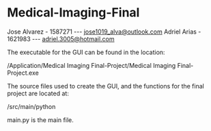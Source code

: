 # Medical-Imaging-Final

Jose Alvarez - 1587271 --- jose1019_alva@outlook.com
Adriel Arias - 1621983 --- adriel.3005@hotmail.com

The executable for the GUI can be found in the location:

/Application/Medical Imaging Final-Project/Medical Imaging Final-Project.exe

The source files used to create the GUI, and the functions for the final project are located at:

/src/main/python

main.py is the main file.
